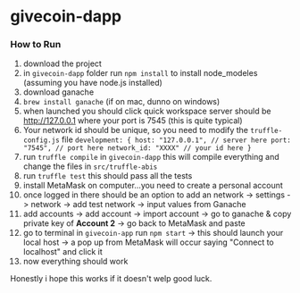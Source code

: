 # givecoin-dapp
 
### How to Run

1. download the project
2. in `givecoin-dapp` folder run `npm install` to install node_modeles (assuming you have node.js installed)
3. download ganache
4. `brew install ganache` (if on mac, dunno on windows)
5. when launched you should click quick workspace server should be http://127.0.0.1 where your port is 7545 (this is quite typical)
6. Your network id should be unique, so you need to modify the `truffle-config.js` file
   `development: {
      host: "127.0.0.1", // server here
      port: "7545", // port here
      network_id: "XXXX" // your id here
    }`
7. run `truffle compile` in `givecoin-dapp` this will compile everything and change the files in `src/truffle-abis`
8. run `truffle test` this should pass all the tests
9. install MetaMask on computer...you need to create a personal account
10. once logged in there should be an option to add an network -> settings -> network -> add test network -> input values from Ganache
11. add accounts -> add account -> import account -> go to ganache & copy private key of **Account 2** -> go back to MetaMask and paste
12. go to terminal in `givecoin-app` run `npm start` -> this should launch your local host -> a pop up from MetaMask will occur saying "Connect to localhost" and click it
13. now everything should work

Honestly i hope this works if it doesn't welp good luck.
